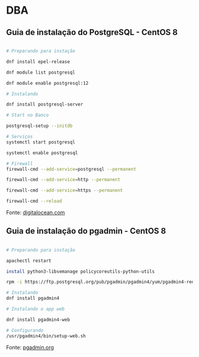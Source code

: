 # DBA


## Guia de instalação do PostgreSQL - CentOS 8

```bash

# Preparando para instação

dnf install epel-release

dnf module list postgresql

dnf module enable postgresql:12

# Instalando

dnf install postgresql-server

# Start no Banco

postgresql-setup --initdb

# Serviços
systemctl start postgresql

systemctl enable postgresql

# Firewall
firewall-cmd --add-service=postgresql --permanent

firewall-cmd --add-service=http --permanent

firewall-cmd --add-service=https --permanent

firewall-cmd --reload


```


Fonte: [digitalocean.com](https://www.digitalocean.com/community/tutorials/how-to-install-and-use-postgresql-on-centos-8-pt)

## Guia de instalação do pgadmin - CentOS 8


```bash

# Preparando para instação

apachectl restart

install python3-libsemanage policycoreutils-python-utils

rpm -i https://ftp.postgresql.org/pub/pgadmin/pgadmin4/yum/pgadmin4-redhat-repo-1-1.noarch.rpm

# Instalando
dnf install pgadmin4

# Instalando o app web

dnf install pgadmin4-web

# Configurando
/usr/pgadmin4/bin/setup-web.sh

```

Fonte: [pgadmin.org](https://www.pgadmin.org/download/pgadmin-4-rpm/)


